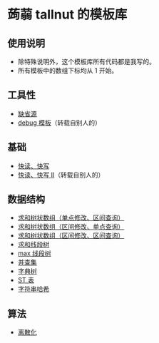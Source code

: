 # 蒟蒻 tallnut 的模板库
## 使用说明
- 除特殊说明外，这个模板库所有代码都是我写的。
- 所有模板中的数组下标均从 $1$ 开始。
## 工具性
- [缺省源](https://tallnutliu.github.io/github-pages/2025/02/15/My-Templates-Default-Source.html)
- [debug 模板](https://tallnutliu.github.io/github-pages/2025/02/15/My-Templates-Debug-Template.html)（转载自别人的）
## 基础
- [快读、快写](https://tallnutliu.github.io/github-pages/2025/02/15/My-Templates-Qread&Qwrite-I.html)
- [快读、快写 Ⅱ](https://tallnutliu.github.io/github-pages/2025/02/15/My-Templates-Qread&Qwrite-II.html)（转载自别人的）
## 数据结构
- [求和树状数组（单点修改、区间查询）](https://tallnutliu.github.io/github-pages/2025/02/15/My-Templates-Summing-Fenwick-Tree-I.html)
- [求和树状数组（区间修改、单点查询）](https://tallnutliu.github.io/github-pages/2025/02/15/My-Templates-Summing-Fenwick-Tree-II.html)
- [求和树状数组（区间修改、区间查询）](https://tallnutliu.github.io/github-pages/2025/02/15/My-Templates-Summing-Fenwick-Tree-III.html)
- [求和线段树](https://tallnutliu.github.io/github-pages/2025/02/15/My-Templates-Summing-Segment-Tree.html)
- [max 线段树](https://tallnutliu.github.io/github-pages/2025/02/15/My-Templates-Max-Segment-Tree.html)
- [并查集](https://tallnutliu.github.io/github-pages/2025/02/15/My-Templates-DSU.html)
- [字典树](https://tallnutliu.github.io/github-pages/2025/02/15/My-Templates-Trie.html)
- [ST 表](https://tallnutliu.github.io/github-pages/2025/02/15/My-Templates-Sparse-Table.html)
- [字符串哈希](https://tallnutliu.github.io/github-pages/2025/02/15/My-Templates-String-Hash.html)
## 算法
- [离散化](https://tallnutliu.github.io/github-pages/2025/02/15/My-Templates-Discretization.html)

